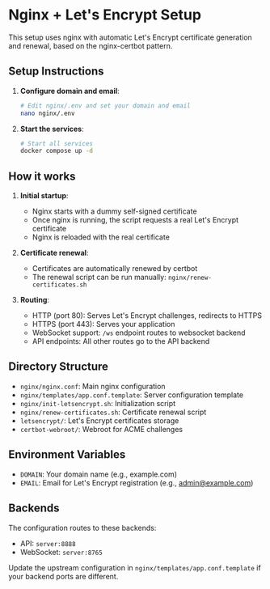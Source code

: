 # Nginx + Let's Encrypt Setup

This setup uses nginx with automatic Let's Encrypt certificate generation and renewal, based on the nginx-certbot pattern.

## Setup Instructions

1. **Configure domain and email**:
   ```bash
   # Edit nginx/.env and set your domain and email
   nano nginx/.env
   ```

2. **Start the services**:
   ```bash
   # Start all services
   docker compose up -d
   ```

## How it works

1. **Initial startup**: 
   - Nginx starts with a dummy self-signed certificate
   - Once nginx is running, the script requests a real Let's Encrypt certificate
   - Nginx is reloaded with the real certificate

2. **Certificate renewal**:
   - Certificates are automatically renewed by certbot
   - The renewal script can be run manually: `nginx/renew-certificates.sh`

3. **Routing**:
   - HTTP (port 80): Serves Let's Encrypt challenges, redirects to HTTPS
   - HTTPS (port 443): Serves your application
   - WebSocket support: `/ws` endpoint routes to websocket backend
   - API endpoints: All other routes go to the API backend

## Directory Structure

- `nginx/nginx.conf`: Main nginx configuration
- `nginx/templates/app.conf.template`: Server configuration template
- `nginx/init-letsencrypt.sh`: Initialization script
- `nginx/renew-certificates.sh`: Certificate renewal script
- `letsencrypt/`: Let's Encrypt certificates storage
- `certbot-webroot/`: Webroot for ACME challenges

## Environment Variables

- `DOMAIN`: Your domain name (e.g., example.com)
- `EMAIL`: Email for Let's Encrypt registration (e.g., admin@example.com)

## Backends

The configuration routes to these backends:
- API: `server:8888`
- WebSocket: `server:8765`

Update the upstream configuration in `nginx/templates/app.conf.template` if your backend ports are different. 